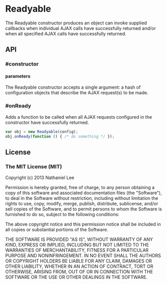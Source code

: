 Readyable
=========

The Readyable constructor produces an object can invoke supplied callbacks when individual AJAX calls have successfully returned and/or when all specified AJAX calls have successfully returned.

API
---

### #constructor

#### parameters

The Readyable constructor accepts a single argument: a hash of configuration objects that describe the AJAX request(s) to be made.

### #onReady

Adds a function to be called when all AJAX requests configured in the constructor have successfully returned.

```javascript
var obj = new Readyable(config);
obj.onReady(function () { /* do something */ });
```

License
-------

### The MIT License (MIT)

Copyright (c) 2013 Nathaniel Lee

Permission is hereby granted, free of charge, to any person obtaining a copy of this software and associated documentation files (the "Software"), to deal in the Software without restriction, including without limitation the rights to use, copy, modify, merge, publish, distribute, sublicense, and/or sell copies of the Software, and to permit persons to whom the Software is furnished to do so, subject to the following conditions:

The above copyright notice and this permission notice shall be included in all copies or substantial portions of the Software.

THE SOFTWARE IS PROVIDED "AS IS", WITHOUT WARRANTY OF ANY KIND, EXPRESS OR IMPLIED, INCLUDING BUT NOT LIMITED TO THE WARRANTIES OF MERCHANTABILITY, FITNESS FOR A PARTICULAR PURPOSE AND NONINFRINGEMENT. IN NO EVENT SHALL THE AUTHORS OR COPYRIGHT HOLDERS BE LIABLE FOR ANY CLAIM, DAMAGES OR OTHER LIABILITY, WHETHER IN AN ACTION OF CONTRACT, TORT OR OTHERWISE, ARISING FROM, OUT OF OR IN CONNECTION WITH THE SOFTWARE OR THE USE OR OTHER DEALINGS IN THE SOFTWARE.
